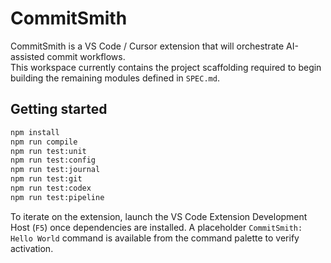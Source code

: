 # CommitSmith

CommitSmith is a VS Code / Cursor extension that will orchestrate AI-assisted commit workflows.  
This workspace currently contains the project scaffolding required to begin building the remaining modules defined in `SPEC.md`.

## Getting started

```bash
npm install
npm run compile
npm run test:unit
npm run test:config
npm run test:journal
npm run test:git
npm run test:codex
npm run test:pipeline
```

To iterate on the extension, launch the VS Code Extension Development Host (`F5`) once dependencies are installed. A placeholder `CommitSmith: Hello World` command is available from the command palette to verify activation.
